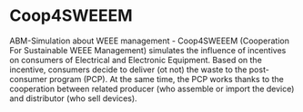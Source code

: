 # Coop4SWEEEM
ABM-Simulation about WEEE management - 
Coop4SWEEEM (Cooperation For Sustainable WEEE Management) simulates the influence of incentives on consumers of Electrical and Electronic Equipment. Based on the incentive, consumers decide to deliver (ot not) the waste to the post-consumer program (PCP). At the same time, the PCP works thanks to the cooperation between related producer (who assemble or import the device) and distributor (who sell devices).
